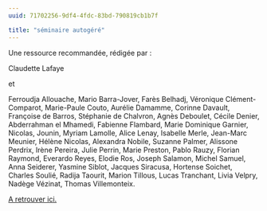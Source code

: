 ```yaml
---
uuid: 71702256-9df4-4fdc-83bd-790819cb1b7f

title: "séminaire autogéré"
---
```


Une ressource recommandée, rédigée par :

Claudette Lafaye

et

Ferroudja Allouache, Mario Barra-Jover, Farès Belhadj, Véronique Clément-Comparot,
Marie-Paule Couto, Aurélie Damamme, Corinne Davault, Françoise de Barros, Stéphanie de Chalvron,
Agnès Deboulet, Cécile Denier, Abderrahman el Mhamedi, Fabienne Flambard,
Marie Dominique Garnier, Nicolas, Jounin, Myriam Lamolle, Alice Lenay, Isabelle Merle,
Jean-Marc Meunier, Hélène Nicolas, Alexandra Nobile, Suzanne Palmer, Alissone Perdrix, Irène Pereira,
Julie Perrin, Marie Preston, Pablo Rauzy, Florian Raymond, Everardo Reyes, Elodie Ros, Joseph Salamon,
Michel Samuel, Anna Seiderer, Yasmine Siblot, Jacques Siracusa, Hortense Soichet, Charles Soulié,
Radija Taourit, Marion Tillous, Lucas Tranchant, Livia Velpry, Nadège Vézinat, Thomas Villemonteix.

[A retrouver ici.](https://www.univ-paris8.fr/IMG/pdf/recueil_initiatives_pe_dagogiques_paris_8-lafaye_claudette_1_.pdf)

